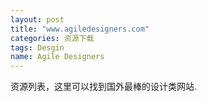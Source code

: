 ```yaml
---
layout: post
title: "www.agiledesigners.com"
categories: 资源下载
tags: Desgin
name: Agile Designers
---
```


资源列表，这里可以找到国外最棒的设计类网站.
